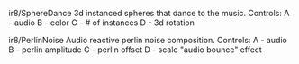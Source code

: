 ir8/SphereDance
3d instanced spheres that dance to the music.
Controls:
A - audio
B - color
C - # of instances
D - 3d rotation

ir8/PerlinNoise
Audio reactive perlin noise composition.
Controls:
A - audio
B - perlin amplitude
C - perlin offset
D - scale "audio bounce" effect
